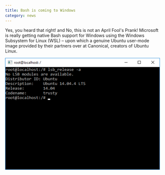 ```yaml
---
title: Bash is coming to Windows
category: news
---
```

Yes, you heard that right! and No, this is not an April Fool's Prank! Microsoft is really getting native Bash support for Windows using the Windows Subsystem for Linux (WSL) – upon which a genuine Ubuntu user-mode image provided by their partners over at Canonical, creators of Ubuntu Linux.

![Bash on Windows](/assets/images/posts/2016-04-01-Bash-Windows/bash.png)